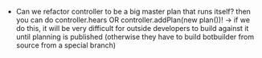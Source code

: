 
 * Can we refactor controller to be a big master plan that runs itself? then you can do controller.hears OR controller.addPlan(new plan())!
    -> if we do this, it will be very difficult for outside developers to build against it until planning is published (otherwise they have to build botbuilder from source from a special branch)

    

